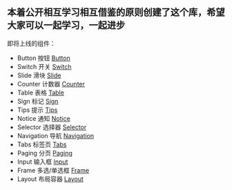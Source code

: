 ## 本着公开相互学习相互借鉴的原则创建了这个库，希望大家可以一起学习，一起进步

  即将上线的组件：

   - Button 按钮 [Button](https://github.com/xa0001/openWheels/Button)
   - Switch 开关 [Switch](https://github.com/xa0001/openWheels/Switch)
   - Slide 滑块 [Slide](https://github.com/xa0001/openWheels/Slide)
   - Counter 计数器 [Counter](https://github.com/xa0001/openWheels/Counter)
   - Table 表格 [Table](https://github.com/xa0001/openWheels/Table)
   - Sign 标记 [Sign](https://github.com/xa0001/openWheels/Sign)
   - Tips 提示 [Tips](https://github.com/xa0001/openWheels/Tips)
   - Notice 通知 [Notice](https://github.com/xa0001/openWheels/Notice)
   - Selector 选择器 [Selector](https://github.com/xa0001/openWheels/Selector)
   - Navigation 导航 [Navigation](https://github.com/xa0001/openWheels/Navigation)
   - Tabs 标签页 [Tabs](https://github.com/xa0001/openWheels/Tabs)
   - Paging 分页 [Paging](https://github.com/xa0001/openWheels/Paging)
   - Input 输入框 [Input](https://github.com/xa0001/openWheels/Input)
   - Frame 多选/单选框 [Frame](https://github.com/xa0001/openWheels/Frame)
   - Layout 布局容器 [Layout](https://github.com/xa0001/openWheels/Layout)